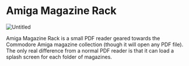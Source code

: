 # Amiga Magazine Rack

![Untitled](https://user-images.githubusercontent.com/71010565/161442057-4f8e4072-9949-4899-9ce6-5e52c468f1e0.png)

Amiga Magazine Rack is a small PDF reader geared towards the Commodore Amiga magazine collection (though it will open any PDF file). The only real difference from a normal PDF reader is that it can load a splash screen for each folder of magazines.
